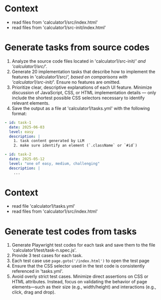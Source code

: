 # Context
* read files from 'calculator1/src/index.html'
* read files from 'calculator1/src-init/index.html'

# Generate tasks from source codes

1. Analyze the source code files located in 'calculator1/src-init/*' and 'calculator1/src/*'.
2. Generate 20 implementation tasks that describe how to implement the features in 'calculator1/src/*', based on comparisons with 'calculator1/src-init/*'. Ensure no features are omitted.
3. Prioritize clear, descriptive explanations of each UI feature. Minimize discussion of JavaScript, CSS, or HTML implementation details — only include the shortest possible CSS selectors necessary to identify relevant elements.
4. Save the output as a file at 'calculator1/tasks.yml' with the following format:

```yaml
- id: task-1
  date: 2025-06-03
  level: easy
  description: |
    1. task content generated by LLM
    2. make sure identify an element (`.className` or `#id`)

- id: task-2
  date: 2025-05-12
  level: "one of easy, medium, challenging"
  description: |
    ...
```

# Context
* read file 'calculator1/tasks.yml'
* read files from 'calculator1/src/index.html'

# Generate test codes from tasks

1. Generate Playwright test codes for each task and save them to the file 'calculator1/test/task-n.spec.js'.
1. Provide 3 test cases for each task.
1. Each test case use `page.goto('/index.html')` to open the test page
1. Ensure that the CSS selector used in the test code is consistently referenced in 'tasks.yml'.
1. Avoid overly strict test cases. Minimize direct assertions on CSS or HTML attributes. Instead, focus on validating the behavior of page elements—such as their size (e.g., width/height) and interactions (e.g., click, drag and drop).
